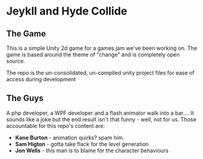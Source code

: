 <h1>Jeykll and Hyde Collide</h1>

<h2>The Game</h2>
<p>This is a simple Unity 2d game for a games jam we've been working on.  The game is based around the theme of "change" and is completely open source.</p>

<p>The repo is the un-consolidated, un-compiled unity project files for ease of access during development</p>

<h2>The Guys</h2>
<p>A php developer, a WPF developer and a flash animator walk into a bar.... It sounds like a joke but the end result isn't that funny - well, not for us.  Those accountable for this repo's content are:
<ul>
<li><b>Kane Burton</b> - animation quirks? spam him.</li>
<li><b>Sam Higton</b> - gotta take flack for the level generation</li>
<li><b>Jon Wells</b> - this man is to blame for the character behaviours</li>
</ul>
